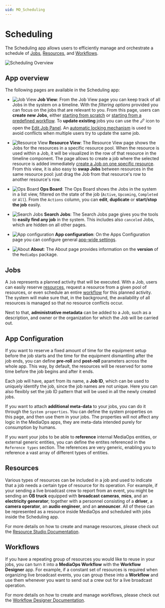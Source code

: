```yaml
---
uid: MO_Scheduling
---
```


# Scheduling

The Scheduling app allows users to efficiently manage and orchestrate a schedule of [Jobs](#jobs), [Resources](#resources), and [Workflows](#workflows).

![Scheduling Overview](~/user-guide/images/Scheduling_Overview.png)

## App overview 

The following pages are available in the Scheduling app:

- ![Job View](~/user-guide/images/Scheduling_Job_View.png) **Job View**: From the Job View page you can keep track of all Jobs in the system on a timeline. With the _filtering options_ provided you can focus on the jobs that are relevant to you. From this page, users can **create new Jobs**, either [starting from scratch](xref:SCH_Create_Job#from-scratch) or [starting from a predefined workflow](xref:SCH_Create_Job#starting-from-a-predefined-workflow). To **update existing** jobs you can use the 🖉 icon to open the [Edit Job Panel](xref:SCH_Edit_Job). An [automatic locking mechanism](xref:MO_S_Job_Locking) is used to avoid conflicts when multiple users try to update the same job.

- ![Resource View](~/user-guide/images/Scheduling_Resource_View.png) **Resource View**: The Resource View page shows the Jobs for the resources in a specific resource pool. When the resource is used within a Job, it will be visualized in the row of that resource in the timeline component. The page allows to create a job where the selected resource is added immediately [create a Job on one specific resource](xref:SCH_Create_Job#by-selecting-a-specific-resource). From this view, it is also easy to **swap Jobs** between resources in the same resource pool: just drag the Job from that resource's row to another resource's row.

- ![Ops Board](~/user-guide/images/Scheduling_Ops_Board.png) **Ops Board**: The Ops Board shows the Jobs in the system in a list view, filtered on the state of the job (`Active`, `Upcoming`, `Completed` or `All`). From the `Actions` column, you can **edit**, **duplicate** or **start/stop the job** easily.

- ![Search Jobs](~/user-guide/images/Scheduling_Search_Jobs.png) **Search Jobs**: The Search Jobs page gives you the tools to **easily find any job** in the system. This includes also `canceled` Jobs, which are hidden on all other pages.

- ![App configuration](~/user-guide/images/Scheduling_App_Configuration.png) **App configuration**: On the Apps Configuration page you can configure general [app-wide settings](#app-configuration).

- ![About](~/user-guide/images/Scheduling_About.png) **About**: The About page provides information on the **version** of the `MediaOps` package.

## Jobs

A `Job` represents a planned activity that will be executed. With a Job, users can easily reserve [resources](#resources), request a resource from a given pool of resources, or even schedule an entire [workflow](#workflows) for this planned activity. The system will make sure that, in the background, the availability of all resources is managed so that no resource conflicts occur. 

Next to that, **administrative metadata** can be added to a Job, such as a description, and owner or the organization for which the Job will be carried out.

## App Configuration

If you want to reserve a fixed amount of time for the equipment setup before the job starts and the time for the equipment dismantling after the job ends, you can define **pre-roll** and **post-roll** parameters across the whole app. This way, by default, the resources will be reserved for some time before the job begins and after it ends.

Each job will have, apart from its name, a **Job ID**, which can be used to uniquely identify the job, since the job names are not unique. Here you can also flexibly set the job ID pattern that will be used in all the newly created jobs.

If you want to attach **additional meta-data** to your jobs, you can do it through the `System properties`. You can define the system properties on this page, and then use them in your jobs. The properties will not affect any logic in the MediaOps apps, they are meta-data intended purely for consumption by humans.

If you want your jobs to be able to **reference** internal MediaOps entities, or external generic entities, you can define the entites referenced in the `Reference types` section. The references are very generic, enabling you to reference a vast array of different types of entities.

## Resources

Various types of resources can be included in a job and used to indicate that a job needs a certain type of resource for its operation. For example, if your sending a live broadcast crew to report from an event, you might be sending an **OB truck** equipped with **broadcast cameras**, **mics**, and an **electricity generator**; together with a personnel consisting of a **driver**, a **camera operator**, an **audio engineer**, and an **announcer**. All of these can be represented as a resource inside MediaOps and scheduled with jobs inside the Scheduling app.

For more details on how to create and manage resources, please check out the [Resource Studio Documentation](xref:MO_Resource_Studio).

## Workflows

If you have a repeating group of resources you would like to reuse in your jobs, you can turn it into a **MediaOps Workflow** with the **Workflow Designer** app. For example, if a constant set of resources is required when organizing live broadcast events, you can group these into a **Workflow** and use them whenever you want to send out a crew out for a live broadcast operation.

For more details on how to create and manage workflows, please check out the [Workflow Designer Documentation](xref:MO_Workflow_Designer).
